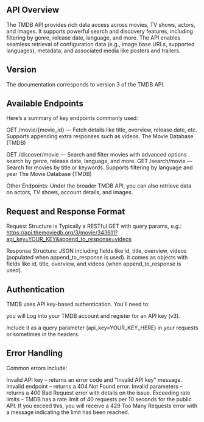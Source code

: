 ## API Overview
The TMDB API provides rich data access across movies, TV shows, actors, and images. It supports powerful search and discovery features, including filtering by genre, release date, language, and more. The API enables seamless retrieval of configuration data (e.g., image base URLs, supported languages), metadata, and associated media like posters and trailers. 
## Version
The documentation corresponds to version 3 of the TMDB API.

## Available Endpoints
Here’s a summary of key endpoints commonly used:

GET /movie/{movie_id} — Fetch details like title, overview, release date, etc. Supports appending extra responses such as videos. 
The Movie Database (TMDB)

GET /discover/movie — Search and filter movies with advanced options . search by genre, release date, language, and more.
GET /search/movie — Search for movies by title or keywords. Supports filtering by language and year 
The Movie Database (TMDB)

Other Endpoints:
Under the broader TMDB API, you can also retrieve data on actors, TV shows, account details, and images. 

## Request and Response Format
Request Structure is Typically a RESTful GET with query params, e.g.:
https://api.themoviedb.org/3/movie/343611?api_key=YOUR_KEY&append_to_response=videos

Response Structure: JSON including fields like id, title, overview, videos (populated when append_to_response is used).
it comes as objects with fields like id, title, overview, and videos (when append_to_response is used).

## Authentication
TMDB uses API key-based authentication. You'll need to:

 you will Log into your TMDB account and register for an API key (v3).

Include it as a query parameter (api_key=YOUR_KEY_HERE) in your requests or sometimes in the headers.


## Error Handling
Common errors include:

Invalid API key – returns an error code and "Invalid API key" message. 
imvalid endpoint – returns a 404 Not Found error.
Invalid parameters – returns a 400 Bad Request error with details on the issue.
Exceeding rate limits – TMDB has a rate limit of 40 requests per 10 seconds for the public API. If you exceed this, you will receive a 429 Too Many Requests error with a message indicating the limit has been reached.
